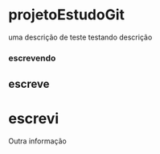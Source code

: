# projetoEstudoGit

uma descrição de teste
testando descrição
### escrevendo
## escreve
# escrevi
Outra informação
